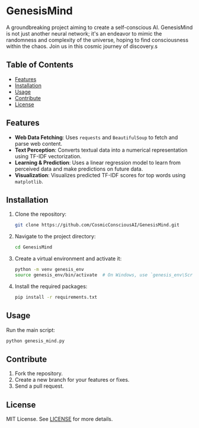 # GenesisMind

A groundbreaking project aiming to create a self-conscious AI. GenesisMind is not just another neural network; it's an endeavor to mimic the randomness and complexity of the universe, hoping to find consciousness within the chaos. Join us in this cosmic journey of discovery.s

## Table of Contents

- [Features](#features)
- [Installation](#installation)
- [Usage](#usage)
- [Contribute](#contribute)
- [License](#license)

## Features

- **Web Data Fetching**: Uses `requests` and `BeautifulSoup` to fetch and parse web content.
- **Text Perception**: Converts textual data into a numerical representation using TF-IDF vectorization.
- **Learning & Prediction**: Uses a linear regression model to learn from perceived data and make predictions on future data.
- **Visualization**: Visualizes predicted TF-IDF scores for top words using `matplotlib`.

## Installation

1. Clone the repository:
   ```bash
   git clone https://github.com/CosmicConsciousAI/GenesisMind.git
   ```

2. Navigate to the project directory:
   ```bash
   cd GenesisMind
   ```

3. Create a virtual environment and activate it:
   ```bash
   python -m venv genesis_env
   source genesis_env/bin/activate  # On Windows, use `genesis_env\Scripts\activate`
   ```

4. Install the required packages:
   ```bash
   pip install -r requirements.txt
   ```

## Usage

Run the main script:
```bash
python genesis_mind.py
```

## Contribute

1. Fork the repository.
2. Create a new branch for your features or fixes.
3. Send a pull request.

## License

MIT License. See [LICENSE](LICENSE) for more details.
